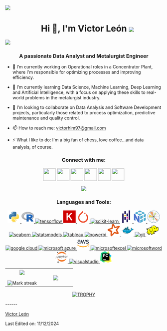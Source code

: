 
<!--horizontal divider(gradiant)-->
<img src="https://user-images.githubusercontent.com/73097560/115834477-dbab4500-a447-11eb-908a-139a6edaec5c.gif">

<!--h1 without bottom border-->
<div id="user-content-toc">
  <ul align="center">
    <summary><h1 align="center">Hi 👋, I'm Victor León <img height="40" src="https://www.emojiall.com/images/240/telegram/1f981.gif" style="vertical-align: middle;"></h1></summary>
  </ul>
</div>

<!--horizontal divider(gradiant)-->
<img src="https://user-images.githubusercontent.com/73097560/115834477-dbab4500-a447-11eb-908a-139a6edaec5c.gif">


<h3 align="center">A passionate Data Analyst and Metalurgist Engineer</h3>

- 🔭 I’m currently working on Operational roles in a Concentrator Plant, where I'm responsible for optimizing processes and improving efficiency.

- 🌱 I’m currently learning Data Science, Machine Learning, Deep Learning and Artificial Intelligence, with a focus on applying these skills to real-world problems in the metalurgist industry.

- 👯 I’m looking to collaborate on Data Analysis and Software Development projects, particularly those related to process optimization, predictive maintenance and quality control.

- 📫 How to reach me: victorhlm97@gmail.com

- ⚡ What I like to do: I'm a big fan of chess, love coffee...and data analysis, of course.

<h3 align="center">Connect with me:</h3>
<div align="center">


<!--icons and links-->
<p align="center">
  <a href="https://www.linkedin.com/in/victor-le%C3%B3n-b44908172/" target="blank"><img src="https://img.icons8.com/color/80/000000/linkedin.png" width="40" height="40"></a>
  <a href="mailto:victorhlm97@gmail.com" target="blank"><img src="https://img.icons8.com/color/80/000000/gmail.png" width="40" height="40"></a> 
  <a href="https://t.me/username" target="blank"><img src="https://img.icons8.com/color/80/000000/telegram-app.png" width="40" height="40"></a>
  <a href="https://wa.me/numero" target="blank"><img src="https://img.icons8.com/color/80/000000/whatsapp.png" width="40" height="40"></a>
  <a href="https://www.twitch.tv/username" target="blank"><img src="https://img.icons8.com/color/80/000000/twitch.png" width="40" height="40"></a>
  <a href="https://www.discord.com/username" target="blank"><img src="https://img.icons8.com/color/80/000000/discord.png" width="40" height="40"></a>
</p>


<!--profile visit count-->
<div align="center">
  
[![](https://visitcount.itsvg.in/api?id=1010nishant&icon=3&color=6)](https://visitcount.itsvg.in)
  
</div>

<h3 align="center">Languages and Tools:</h3>

<!--h1 without bottom border-->

</div>
<!--tech stack icons-->
<p align="center">
    <a href="https://www.python.org/" target="_blank" rel="noreferrer">
        <img src="https://raw.githubusercontent.com/devicons/devicon/master/icons/python/python-original.svg" alt="python" width="40" height="40" />
    </a>
    <a href="https://www.r-project.org/" target="_blank" rel="noreferrer">
        <img src="https://raw.githubusercontent.com/devicons/devicon/master/icons/r/r-original.svg" alt="r" width="40" height="40" />
    </a>
    <a href="https://www.tensorflow.org/" target="_blank" rel="noreferrer">
        <img src="https://www.vectorlogo.zone/logos/tensorflow/tensorflow-icon.svg" alt="tensorflow" width="40" height="40" />
    </a>
    <a href="https://keras.io/" target="_blank" rel="noreferrer">
        <img src="https://raw.githubusercontent.com/devicons/devicon/master/icons/keras/keras-original.svg" alt="keras" width="40" height="40" />
    </a>
    <a href="https://pytorch.org/" target="_blank" rel="noreferrer">
        <img src="https://raw.githubusercontent.com/devicons/devicon/master/icons/pytorch/pytorch-original.svg" alt="pytorch" width="40" height="40" />
    </a>
    <a href="https://scikit-learn.org/" target="_blank" rel="noreferrer">
        <img src="https://upload.wikimedia.org/wikipedia/commons/thumb/0/05/Scikit_learn_logo_small.svg/1280px-Scikit_learn_logo_small.svg.png" alt="scikit-learn" width="40" height="40" />
    </a>
    <a href="https://pandas.pydata.org/" target="_blank" rel="noreferrer">
        <img src="https://raw.githubusercontent.com/devicons/devicon/master/icons/pandas/pandas-original.svg" alt="pandas" width="40" height="40" />
    </a>
    <a href="https://numpy.org/" target="_blank" rel="noreferrer">
        <img src="https://raw.githubusercontent.com/devicons/devicon/master/icons/numpy/numpy-original.svg" alt="numpy" width="40" height="40" />
    </a>
    <a href="https://matplotlib.org/" target="_blank" rel="noreferrer">
        <img src="https://raw.githubusercontent.com/devicons/devicon/master/icons/matplotlib/matplotlib-original.svg" alt="matplotlib" width="40" height="40" />
    </a>
    <a href="https://seaborn.pydata.org/" target="_blank" rel="noreferrer">
        <img src="https://seaborn.pydata.org/_images/logo-mark-lightbg.svg" alt="seaborn" width="40" height="40" />
    </a>
    <a href="https://www.statsmodels.org/" target="_blank" rel="noreferrer">
        <img src="https://www.statsmodels.org/stable/_images/statsmodels-logo-v2.svg" alt="statsmodels" width="40" height="40" />
    </a>
    <a href="https://www.tableau.com/" target="_blank" rel="noreferrer">
        <img src="https://cdn.worldvectorlogo.com/logos/tableau-software.svg" alt="tableau" width="40" height="40" />
    </a>
    <a href="https://powerbi.microsoft.com/" target="_blank" rel="noreferrer">
        <img src="https://uxwing.com/wp-content/themes/uxwing/download/brands-and-social-media/power-bi-icon.png" alt="powerbi" width="40" height="40" />
    </a>
    <a href="https://spark.apache.org/" target="_blank" rel="noreferrer">
        <img src="https://raw.githubusercontent.com/devicons/devicon/master/icons/apachespark/apachespark-original.svg" alt="apachespark" width="40" height="40" />
    </a>
    <a href="https://www.docker.com/" target="_blank" rel="noreferrer">
        <img src="https://raw.githubusercontent.com/devicons/devicon/master/icons/docker/docker-original.svg" alt="docker" width="40" height="40" />
    </a>
    <a href="https://www.git-scm.com/" target="_blank" rel="noreferrer">
        <img src="https://www.vectorlogo.zone/logos/git-scm/git-scm-icon.svg" alt="git" width="40" height="40" />
    </a>
      <!-- Herramientas de Big Data -->
    <a href="https://hadoop.apache.org/" target="_blank" rel="noreferrer">
        <img src="https://raw.githubusercontent.com/devicons/devicon/master/icons/hadoop/hadoop-original.svg" alt="hadoop" width="40" height="40" />
    </a>
      <!-- Herramientas de Google -->
    <a href="https://cloud.google.com/" target="_blank" rel="noreferrer">
        <img src="https://www.vectorlogo.zone/logos/google_cloud/google_cloud-icon.svg" alt="google cloud" width="40" height="40" />
    </a>
      <!-- Herramientas de Microsoft -->
    <a href="https://azure.microsoft.com/" target="_blank" rel="noreferrer">
        <img src="https://www.vectorlogo.zone/logos/microsoft_azure/microsoft_azure-icon.svg" alt="microsoft azure" width="40" height="40" />
    </a>
    <a href="https://aws.amazon.com" target="_blank" rel="noreferrer">
        <img src="https://raw.githubusercontent.com/devicons/devicon/master/icons/amazonwebservices/amazonwebservices-original-wordmark.svg" alt="aws" width="40" height="40" />
    <!-- Herramientas para Data Analyst -->
    </a>
    <a href="https://www.microsoft.com/en-us/microsoft-365/excel" target="_blank" rel="noreferrer">
        <img src="https://img.icons8.com/?size=100&id=117561&format=png&color=000000" alt="microsoftexcel" width="40" height="40" />
    </a>
    <a href="https://www.microsoft.com/en-us/microsoft-365/word" target="_blank" rel="noreferrer">
    <img src="https://img.icons8.com/?size=100&id=pGHcje298xSl&format=png&color=000000" alt="microsoftword" width="40" height="40" />
    </a>
    <!-- Herramientas para Data Engineer -->
    <!-- Herramientas para Data Scientist -->
    <!-- IDE's -->
    <a href="https://jupyter.org/" target="_blank" rel="noreferrer">
    <img src="https://raw.githubusercontent.com/devicons/devicon/master/icons/jupyter/jupyter-original-wordmark.svg" alt="jupyter" width="40" height="40" />
    </a>
    <a href="https://code.visualstudio.com/" target="_blank" rel="noreferrer">
        <img src="https://img.icons8.com/?size=100&id=0OQR1FYCuA9f&format=png&color=000000" alt="visualstudio" width="40" height="40" />
    </a>
    <a href="https://www.jetbrains.com/pycharm/" target="_blank" rel="noreferrer">
        <img src="https://raw.githubusercontent.com/devicons/devicon/master/icons/pycharm/pycharm-original.svg" alt="pycharm" width="40" height="40" />
    </a>
</p>

<!--- stats & Trophy (start) -->
<p align="center">
  <!--- stats (start) -->
<table align="center">
<tr border="none">
<td width="50%" align="center">
  
  <img  align="center"  src="https://github-readme-stats.vercel.app/api?username=vleonpnk&theme=dark&show_icons=true&count_private=true" />
  <br></br>
  <img  title="🔥 Get streak stats for your profile at git.io/streak-stats" alt="Mark streak" src="https://github-readme-streak-stats.herokuapp.com/?user=vleonpnk&theme=dark&hide_border=false" /> 
</td>

<td width="50%" align="center">

  <img  align="center"  src="https://github-readme-stats.anuraghazra1.vercel.app/api/top-langs/?username=1010nishant&theme=dark&hide_border=false&no-bg=true&no-frame=true&langs_count=10"/>
  
  </td>
</tr>
</table>
<!--- stats (end) -->

<!--- trophy (start) -->
<div align=center>
  <a href="https://github.com/ryo-ma/github-profile-trophy" title="Go to Source">
      <img align="center" width=84% src="https://github-profile-trophy.vercel.app/?username=vleonpnk&theme=radical&row=1&column=7&margin-h=15&margin-w=5&no-bg=true" alt="TROPHY" />
    </a>
</div>
<!--- trophy (start) -->


</p>        
<!--- stats (end) -->
------

[Victor León](https://github.com/vleonpnk)

Last Edited on: 11/12/2024

